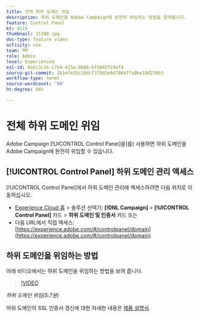 ```yaml
---
title: 전체 하위 도메인 위임
description: 하위 도메인을 Adobe Campaign에 완전히 위임하는 방법을 알아봅니다.
feature: Control Panel
kt: 4115
thumbnail: 31390.jpg
doc-type: feature video
activity: use
team: PM
role: Admin
level: Experienced
exl-id: 8a5c3c16-c7b4-413a-8606-bf5045f24ef4
source-git-commit: 1b1efe35c2ddcf379d1e847064ffa8be18d276b3
workflow-type: tm+mt
source-wordcount: '99'
ht-degree: 86%

---
```


# 전체 하위 도메인 위임

Adobe Campaign [!UICONTROL Control Panel]을(를) 사용하면 하위 도메인을 Adobe Campaign에 완전히 위임할 수 있습니다.

## [!UICONTROL Control Panel] 하위 도메인 관리 액세스

[!UICONTROL Control Panel]에서 하위 도메인 관리에 액세스하려면 다음 위치로 이동하십시오.

* [Experience Cloud 홈](https://experience.adobe.com/#/home) > 솔루션 선택기: **[!DNL Campaign]** > **[!UICONTROL Control Panel]** 카드 > **하위 도메인 및 인증서** 카드
또는
* 다음 URL에서 직접 액세스: [https://experience.adobe.com/#/controlpanel/domain](https://experience.adobe.com/#/controlpanel/domain)

## 하위 도메인을 위임하는 방법

아래 비디오에서는 하위 도메인을 위임하는 방법을 보여 줍니다.

>[!VIDEO](https://video.tv.adobe.com/v/31390?quality=12&learn=0n)

*하위 도메인 위임(5:7분)*

하위 도메인의 SSL 인증서 갱신에 대한 자세한 내용은 [제품 설명서](https://experienceleague.adobe.com/docs/control-panel/using/subdomains-and-certificates/renewing-subdomain-certificate.html?lang=ko).
